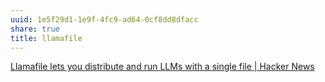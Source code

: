 ```yaml
---
uuid: 1e5f29d1-1e9f-4fc9-ad64-0cf8dd8dfacc
share: true
title: llamafile
---
```

[Llamafile lets you distribute and run LLMs with a single file | Hacker News](https://news.ycombinator.com/item?id=38464057)